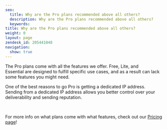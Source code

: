 ```yaml
---
seo:
  title: Why are the Pro plans recommended above all others?
  description: Why are the Pro plans recommended above all others?
  keywords:
title: Why are the Pro plans recommended above all others?
weight: 0
layout: page
zendesk_id: 205441048
navigation:
  show: true
---
```


The Pro&nbsp;plans come with all the features we offer. Free, Lite, and Essential&nbsp;are designed to fulfill specific use cases, and as a result can lack some features you might need.&nbsp;

One of the best reasons to go Pro&nbsp;is getting a dedicated IP address. Sending from a dedicated IP address allows you better control over your deliverability and sending reputation.&nbsp;

&nbsp;

For more info on what plans&nbsp;come with what features, check out our [Pricing page](https://sendgrid.com/pricing)!
